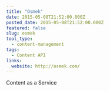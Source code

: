 ```yaml
---
title: "Osmek"
date: 2015-05-08T21:52:00.000Z
posted_date: 2015-05-08T21:52:00.000Z
featured: false
slug: osmek
tool_type: 
  - content-management
tags:
  - Content API
links:
  website: http://osmek.com/
---
```

Content as a Service




